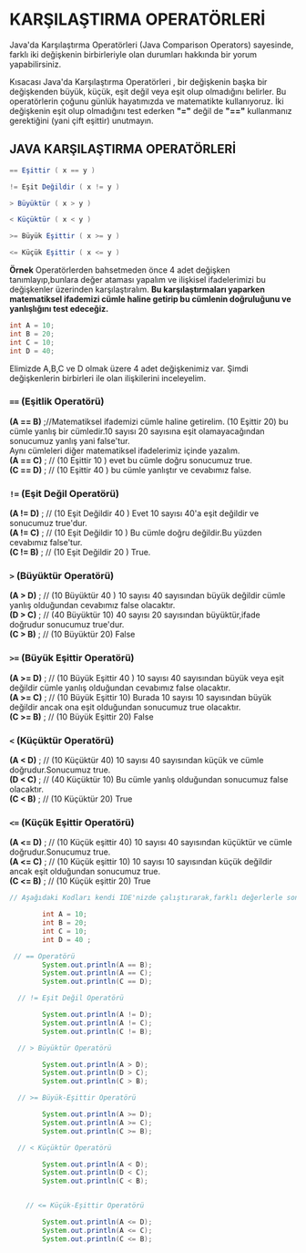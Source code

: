 # KARŞILAŞTIRMA OPERATÖRLERİ
Java'da Karşılaştırma Operatörleri (Java Comparison Operators) sayesinde, farklı iki değişkenin birbirleriyle olan durumları hakkında bir yorum yapabilirsiniz.

Kısacası Java'da Karşılaştırma Operatörleri , bir değişkenin başka bir değişkenden büyük, küçük, eşit değil veya eşit olup olmadığını belirler. Bu operatörlerin çoğunu günlük hayatımızda ve matematikte kullanıyoruz. İki değişkenin eşit olup olmadığını test ederken **"="** değil de **"=="** kullanmanız gerektiğini (yani çift eşittir) unutmayın.

## JAVA KARŞILAŞTIRMA OPERATÖRLERİ
```java
== Eşittir ( x == y )

!= Eşit Değildir ( x != y )

> Büyüktür ( x > y )

< Küçüktür ( x < y )

>= Büyük Eşittir ( x >= y )

<= Küçük Eşittir ( x <= y )
```

**Örnek**
Operatörlerden bahsetmeden önce 4 adet değişken tanımlayıp,bunlara değer ataması yapalım ve ilişkisel ifadelerimizi bu değişkenler üzerinden karşılaştıralım.
**Bu karşılaştırmaları yaparken matematiksel ifademizi cümle haline getirip bu cümlenin doğruluğunu ve yanlışlığını test edeceğiz.**
```java
int A = 10;
int B = 20;
int C = 10;
int D = 40;
```

Elimizde A,B,C ve D olmak üzere 4 adet değişkenimiz var. Şimdi değişkenlerin birbirleri ile olan ilişkilerini inceleyelim.

### `==` (Eşitlik Operatörü)
**(A == B)** ;//Matematiksel ifademizi cümle haline getirelim. (10 Eşittir 20) bu cümle yanlış bir cümledir.10 sayısı 20 sayısına eşit olamayacağından sonucumuz yanlış yani false'tur.  
Aynı cümleleri diğer matematiksel ifadelerimiz içinde yazalım.  
**(A == C)** ; // (10 Eşittir 10 ) evet bu cümle doğru sonucumuz true.  
**(C == D)** ; // (10 Eşittir 40 ) bu cümle yanlıştır ve cevabımız false.    
### `!=` (Eşit Değil Operatörü)
**(A != D)** ; // (10 Eşit Değildir 40 ) Evet 10 sayısı 40'a eşit değildir ve sonucumuz true'dur.  
**(A != C)** ; // (10 Eşit Değildir 10 ) Bu cümle doğru değildir.Bu yüzden cevabımız false'tur.  
**(C != B)** ; // (10 Eşit Değildir 20 ) True.    
### `>` (Büyüktür Operatörü)
**(A > D)** ; // (10 Büyüktür 40 ) 10 sayısı 40 sayısından büyük değildir cümle yanlış olduğundan cevabımız false olacaktır.  
**(D > C)** ; // (40 Büyüktür 10) 40 sayısı 20 sayısından büyüktür,ifade doğrudur sonucumuz true'dur.  
**(C > B)** ; // (10 Büyüktür 20) False    
### `>=` (Büyük Eşittir Operatörü)
**(A >= D)** ; // (10 Büyük Eşittir 40 ) 10 sayısı 40 sayısından büyük veya eşit değildir cümle yanlış olduğundan cevabımız false olacaktır.  
**(A >= C)** ; // (10 Büyük Eşittir 10) Burada 10 sayısı 10 sayısından büyük değildir ancak ona eşit olduğundan sonucumuz true olacaktır.  
**(C >= B)** ; // (10 Büyük Eşittir 20) False    
### `<` (Küçüktür Operatörü)
**(A < D)** ; // (10 Küçüktür 40) 10 sayısı 40 sayısından küçük ve cümle doğrudur.Sonucumuz true.  
**(D < C)** ; // (40 Küçüktür 10) Bu cümle yanlış olduğundan sonucumuz false olacaktır.  
**(C < B)** ; // (10 Küçüktür 20) True    
### `<=` (Küçük Eşittir Operatörü)
**(A <= D)** ; // (10 Küçük eşittir 40) 10 sayısı 40 sayısından küçüktür ve cümle doğrudur.Sonucumuz true.  
**(A <= C)** ; // (10 Küçük eşittir 10) 10 sayısı 10 sayısından küçük değildir ancak eşit olduğundan sonucumuz true.  
**(C <= B)** ; // (10 Küçük eşittir 20) True    
```java
// Aşağıdaki Kodları kendi IDE'nizde çalıştırarak,farklı değerlerle sonuçları test edebilirsiniz.

        int A = 10;
        int B = 20;
        int C = 10;
        int D = 40 ;

 // == Operatörü
        System.out.println(A == B);
        System.out.println(A == C);
        System.out.println(C == D);

  // != Eşit Değil Operatörü

        System.out.println(A != D);
        System.out.println(A != C);
        System.out.println(C != B);

  // > Büyüktür Operatörü

        System.out.println(A > D);
        System.out.println(D > C);
        System.out.println(C > B);

  // >= Büyük-Eşittir Operatörü

        System.out.println(A >= D);
        System.out.println(A >= C);
        System.out.println(C >= B);

  // < Küçüktür Operatörü

        System.out.println(A < D);
        System.out.println(D < C);
        System.out.println(C < B);


    // <= Küçük-Eşittir Operatörü

        System.out.println(A <= D);
        System.out.println(A <= C);
        System.out.println(C <= B);
```
